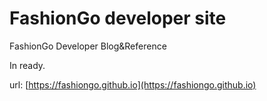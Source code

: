 # FashionGo developer site

FashionGo Developer Blog&amp;Reference<br>

In ready.<br>

url: [https://fashiongo.github.io](https://fashiongo.github.io)<br>

